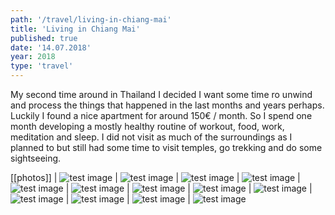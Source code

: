 ```yaml
---
path: '/travel/living-in-chiang-mai'
title: 'Living in Chiang Mai'
published: true
date: '14.07.2018'
year: 2018
type: 'travel'
---
```


My second time around in Thailand I decided I want some time ro unwind and process the things that happened in the last months and years perhaps. Luckily I found a nice apartment for around 150€ / month. So I spend one month developing a mostly healthy routine of workout, food, work, meditation and sleep. I did not visit as much of the surroundings as I planned to but still had some time to visit temples, go trekking and do some sightseeing.

[[photos]]
| ![test image](photos/1.jpg "Test")
| ![test image](photos/2.jpg "Test")
| ![test image](photos/8.jpg "Test")
| ![test image](photos/9.jpg "Test")
| ![test image](photos/10.jpg "Test")
| ![test image](photos/3.jpg "Test")
| ![test image](photos/4.jpg "Test")
| ![test image](photos/5.jpg "Test")
| ![test image](photos/6.jpg "Test")
| ![test image](photos/7.jpg "Test")
| ![test image](photos/11.jpg "Test")
| ![test image](photos/12.jpg "Test")
| ![test image](photos/13.jpg "Test")
